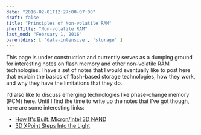 ```yaml
---
date: "2016-02-01T12:27:00-07:00"
draft: false
title: "Principles of Non-volatile RAM"
shortTitle: "Non-volatile RAM"
last_mod: "February 1, 2016"
parentdirs: [ 'data-intensive', 'storage' ]
---
```


This page is under construction and currently serves as a dumping ground for
interesting notes on flash memory and other non-volatile RAM technologies.  I
have a set of notes that I would eventually like to post here that explain the
basics of flash-based storage technologies, how they work, and why they have
the limitations that they do.  

I'd also like to discuss emerging technologies like phase-change memory (PCM)
here.  Until I find the time to write up the notes that I've got though, here
are some interesting links:

* [How It's Built: Micron/Intel 3D NAND][micron 3d nand]
* [3D XPoint Steps Into the Light][3dxpoint uses chalcogenides]

[micron 3d nand]: http://www.eejournal.com/archives/articles/20160201-micron/
[3dxpoint uses chalcogenides]: http://www.eetimes.com/document.asp?doc_id=1328682
